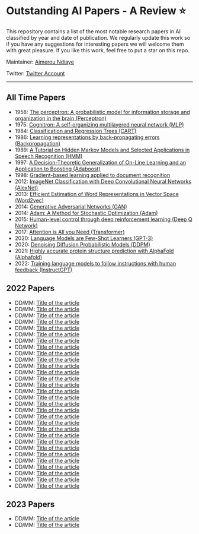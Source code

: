 # Outstanding AI Papers - A Review ⭐️

This repository contains a list of the most notable research papers in AI classified by year and date of publication. We regularly update this work so if you have any suggestions for interesting papers we will welcome them with great pleasure. If you like this work, feel free to put a star on this repo.

Maintainer: [Aimerou Ndiaye](https://github.com/aimerou)

Twitter: [Twitter Account](https://twitter.com/AmrouNdiaye1)

----

## All Time Papers
* 1958: [The perceptron: A probabilistic model for information storage and organization in the brain (Perceptron)](https://psycnet.apa.org/record/1959-09865-001)
* 1975: [Cognitron: A self-organizing multilayered neural network (MLP)](https://arxiv.org/abs/...)
* 1984: [Classification and Regression Trees (CART)](https://arxiv.org/abs/...)
* 1986: [Learning representations by back-propagating errors (Backpropagation)](https://arxiv.org/abs/...)
* 1989: [A Tutorial on Hidden Markov Models and Selected Applications in Speech Recognition (HMM)](https://arxiv.org/abs/...)
* 1997: [A Decision-Theoretic Generalization of On-Line Learning and an Application to Boosting (Adaboost)](https://arxiv.org/abs/...)
* 1998: [Gradient-based learning applied to document recognition](https://arxiv.org/abs/...)
* 2012: [ImageNet Classification with Deep Convolutional Neural Networks (AlexNet)](https://arxiv.org/abs/...)
* 2013: [Efficient Estimation of Word Representations in Vector Space (Word2vec)](https://arxiv.org/abs/...)
* 2014: [Generative Adversarial Networks (GAN)](https://arxiv.org/abs/...)
* 2014: [Adam: A Method for Stochastic Optimization (Adam)](https://arxiv.org/abs/...)
* 2015: [Human-level control through deep reinforcement learning (Deep Q Network)](https://arxiv.org/abs/...)
* 2017: [Attention is All you Need (Transformer)](https://arxiv.org/abs/...)
* 2020: [Language Models are Few-Shot Learners (GPT-3)](https://arxiv.org/abs/...)
* 2020: [Denoising Diffusion Probabilistic Models (DDPM)](https://arxiv.org/abs/...)
* 2021: [Highly accurate protein structure prediction with AlphaFold (Alphafold)](https://arxiv.org/abs/...)
* 2022: [Training language models to follow instructions with human feedback (InstructGPT)](https://arxiv.org/abs/...)

## 2022 Papers
* DD/MM: [Title of the article](https://arxiv.org/abs/...)
* DD/MM: [Title of the article](https://arxiv.org/abs/...)
* DD/MM: [Title of the article](https://arxiv.org/abs/...)
* DD/MM: [Title of the article](https://arxiv.org/abs/...)
* DD/MM: [Title of the article](https://arxiv.org/abs/...)
* DD/MM: [Title of the article](https://arxiv.org/abs/...)
* DD/MM: [Title of the article](https://arxiv.org/abs/...)
* DD/MM: [Title of the article](https://arxiv.org/abs/...)
* DD/MM: [Title of the article](https://arxiv.org/abs/...)
* DD/MM: [Title of the article](https://arxiv.org/abs/...)
* DD/MM: [Title of the article](https://arxiv.org/abs/...)
* DD/MM: [Title of the article](https://arxiv.org/abs/...)
* DD/MM: [Title of the article](https://arxiv.org/abs/...)
* DD/MM: [Title of the article](https://arxiv.org/abs/...)
* DD/MM: [Title of the article](https://arxiv.org/abs/...)
* DD/MM: [Title of the article](https://arxiv.org/abs/...)
* DD/MM: [Title of the article](https://arxiv.org/abs/...)
* DD/MM: [Title of the article](https://arxiv.org/abs/...)
* DD/MM: [Title of the article](https://arxiv.org/abs/...)
* DD/MM: [Title of the article](https://arxiv.org/abs/...)
* DD/MM: [Title of the article](https://arxiv.org/abs/...)
* DD/MM: [Title of the article](https://arxiv.org/abs/...)
* DD/MM: [Title of the article](https://arxiv.org/abs/...)
* DD/MM: [Title of the article](https://arxiv.org/abs/...)
* DD/MM: [Title of the article](https://arxiv.org/abs/...)
* DD/MM: [Title of the article](https://arxiv.org/abs/...)
* DD/MM: [Title of the article](https://arxiv.org/abs/...)
* DD/MM: [Title of the article](https://arxiv.org/abs/...)
* DD/MM: [Title of the article](https://arxiv.org/abs/...)
* DD/MM: [Title of the article](https://arxiv.org/abs/...)

## 2023 Papers
* DD/MM: [Title of the article](https://arxiv.org/abs/...)
* DD/MM: [Title of the article](https://arxiv.org/abs/...)
